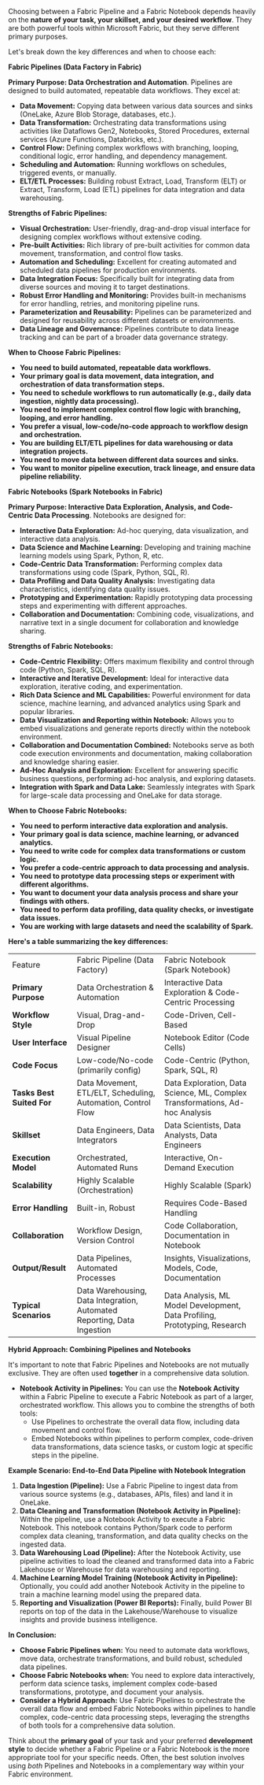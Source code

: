 Choosing between a Fabric Pipeline and a Fabric Notebook depends heavily on the **nature of your task, your skillset, and your desired workflow**. They are both powerful tools within Microsoft Fabric, but they serve different primary purposes.

Let's break down the key differences and when to choose each:

**Fabric Pipelines (Data Factory in Fabric)**

**Primary Purpose: Data Orchestration and Automation**. Pipelines are designed to build automated, repeatable data workflows. They excel at:

- **Data Movement:** Copying data between various data sources and sinks (OneLake, Azure Blob Storage, databases, etc.).
- **Data Transformation:** Orchestrating data transformations using activities like Dataflows Gen2, Notebooks, Stored Procedures, external services (Azure Functions, Databricks, etc.).
- **Control Flow:** Defining complex workflows with branching, looping, conditional logic, error handling, and dependency management.
- **Scheduling and Automation:** Running workflows on schedules, triggered events, or manually.
- **ELT/ETL Processes:** Building robust Extract, Load, Transform (ELT) or Extract, Transform, Load (ETL) pipelines for data integration and data warehousing.

**Strengths of Fabric Pipelines:**

- **Visual Orchestration:** User-friendly, drag-and-drop visual interface for designing complex workflows without extensive coding.
- **Pre-built Activities:** Rich library of pre-built activities for common data movement, transformation, and control flow tasks.
- **Automation and Scheduling:** Excellent for creating automated and scheduled data pipelines for production environments.
- **Data Integration Focus:** Specifically built for integrating data from diverse sources and moving it to target destinations.
- **Robust Error Handling and Monitoring:** Provides built-in mechanisms for error handling, retries, and monitoring pipeline runs.
- **Parameterization and Reusability:** Pipelines can be parameterized and designed for reusability across different datasets or environments.
- **Data Lineage and Governance:** Pipelines contribute to data lineage tracking and can be part of a broader data governance strategy.

**When to Choose Fabric Pipelines:**

- **You need to build automated, repeatable data workflows.**
- **Your primary goal is data movement, data integration, and orchestration of data transformation steps.**
- **You need to schedule workflows to run automatically (e.g., daily data ingestion, nightly data processing).**
- **You need to implement complex control flow logic with branching, looping, and error handling.**
- **You prefer a visual, low-code/no-code approach to workflow design and orchestration.**
- **You are building ELT/ETL pipelines for data warehousing or data integration projects.**
- **You need to move data between different data sources and sinks.**
- **You want to monitor pipeline execution, track lineage, and ensure data pipeline reliability.**

**Fabric Notebooks (Spark Notebooks in Fabric)**

**Primary Purpose: Interactive Data Exploration, Analysis, and Code-Centric Data Processing**. Notebooks are designed for:

- **Interactive Data Exploration:** Ad-hoc querying, data visualization, and interactive data analysis.
- **Data Science and Machine Learning:** Developing and training machine learning models using Spark, Python, R, etc.
- **Code-Centric Data Transformation:** Performing complex data transformations using code (Spark, Python, SQL, R).
- **Data Profiling and Data Quality Analysis:** Investigating data characteristics, identifying data quality issues.
- **Prototyping and Experimentation:** Rapidly prototyping data processing steps and experimenting with different approaches.
- **Collaboration and Documentation:** Combining code, visualizations, and narrative text in a single document for collaboration and knowledge sharing.

**Strengths of Fabric Notebooks:**

- **Code-Centric Flexibility:** Offers maximum flexibility and control through code (Python, Spark, SQL, R).
- **Interactive and Iterative Development:** Ideal for interactive data exploration, iterative coding, and experimentation.
- **Rich Data Science and ML Capabilities:** Powerful environment for data science, machine learning, and advanced analytics using Spark and popular libraries.
- **Data Visualization and Reporting within Notebook:** Allows you to embed visualizations and generate reports directly within the notebook environment.
- **Collaboration and Documentation Combined:** Notebooks serve as both code execution environments and documentation, making collaboration and knowledge sharing easier.
- **Ad-Hoc Analysis and Exploration:** Excellent for answering specific business questions, performing ad-hoc analysis, and exploring datasets.
- **Integration with Spark and Data Lake:** Seamlessly integrates with Spark for large-scale data processing and OneLake for data storage.

**When to Choose Fabric Notebooks:**

- **You need to perform interactive data exploration and analysis.**
- **Your primary goal is data science, machine learning, or advanced analytics.**
- **You need to write code for complex data transformations or custom logic.**
- **You prefer a code-centric approach to data processing and analysis.**
- **You need to prototype data processing steps or experiment with different algorithms.**
- **You want to document your data analysis process and share your findings with others.**
- **You need to perform data profiling, data quality checks, or investigate data issues.**
- **You are working with large datasets and need the scalability of Spark.**

**Here's a table summarizing the key differences:**

|   |   |   |
|---|---|---|
|Feature|Fabric Pipeline (Data Factory)|Fabric Notebook (Spark Notebook)|
|**Primary Purpose**|Data Orchestration & Automation|Interactive Data Exploration & Code-Centric Processing|
|**Workflow Style**|Visual, Drag-and-Drop|Code-Driven, Cell-Based|
|**User Interface**|Visual Pipeline Designer|Notebook Editor (Code Cells)|
|**Code Focus**|Low-code/No-code (primarily config)|Code-Centric (Python, Spark, SQL, R)|
|**Tasks Best Suited For**|Data Movement, ETL/ELT, Scheduling, Automation, Control Flow|Data Exploration, Data Science, ML, Complex Transformations, Ad-hoc Analysis|
|**Skillset**|Data Engineers, Data Integrators|Data Scientists, Data Analysts, Data Engineers|
|**Execution Model**|Orchestrated, Automated Runs|Interactive, On-Demand Execution|
|**Scalability**|Highly Scalable (Orchestration)|Highly Scalable (Spark)|
|**Error Handling**|Built-in, Robust|Requires Code-Based Handling|
|**Collaboration**|Workflow Design, Version Control|Code Collaboration, Documentation in Notebook|
|**Output/Result**|Data Pipelines, Automated Processes|Insights, Visualizations, Models, Code, Documentation|
|**Typical Scenarios**|Data Warehousing, Data Integration, Automated Reporting, Data Ingestion|Data Analysis, ML Model Development, Data Profiling, Prototyping, Research|

**Hybrid Approach: Combining Pipelines and Notebooks**

It's important to note that Fabric Pipelines and Notebooks are not mutually exclusive. They are often used **together** in a comprehensive data solution.

- **Notebook Activity in Pipelines:** You can use the **Notebook Activity** within a Fabric Pipeline to execute a Fabric Notebook as part of a larger, orchestrated workflow. This allows you to combine the strengths of both tools:
    - Use Pipelines to orchestrate the overall data flow, including data movement and control flow.
    - Embed Notebooks within pipelines to perform complex, code-driven data transformations, data science tasks, or custom logic at specific steps in the pipeline.

**Example Scenario: End-to-End Data Pipeline with Notebook Integration**

1. **Data Ingestion (Pipeline):** Use a Fabric Pipeline to ingest data from various source systems (e.g., databases, APIs, files) and land it in OneLake.
2. **Data Cleaning and Transformation (Notebook Activity in Pipeline):** Within the pipeline, use a Notebook Activity to execute a Fabric Notebook. This notebook contains Python/Spark code to perform complex data cleaning, transformation, and data quality checks on the ingested data.
3. **Data Warehousing Load (Pipeline):** After the Notebook Activity, use pipeline activities to load the cleaned and transformed data into a Fabric Lakehouse or Warehouse for data warehousing and reporting.
4. **Machine Learning Model Training (Notebook Activity in Pipeline):** Optionally, you could add another Notebook Activity in the pipeline to train a machine learning model using the prepared data.
5. **Reporting and Visualization (Power BI Reports):** Finally, build Power BI reports on top of the data in the Lakehouse/Warehouse to visualize insights and provide business intelligence.

**In Conclusion:**

- **Choose Fabric Pipelines when:** You need to automate data workflows, move data, orchestrate transformations, and build robust, scheduled data pipelines.
- **Choose Fabric Notebooks when:** You need to explore data interactively, perform data science tasks, implement complex code-based transformations, prototype, and document your analysis.
- **Consider a Hybrid Approach:** Use Fabric Pipelines to orchestrate the overall data flow and embed Fabric Notebooks within pipelines to handle complex, code-centric data processing steps, leveraging the strengths of both tools for a comprehensive data solution.

Think about the **primary goal** of your task and your preferred **development style** to decide whether a Fabric Pipeline or a Fabric Notebook is the more appropriate tool for your specific needs. Often, the best solution involves using _both_ Pipelines and Notebooks in a complementary way within your Fabric environment.
